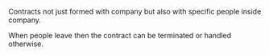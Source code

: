 Contracts not just formed with company but also with specific people inside company.

When people leave then the contract can be terminated or handled otherwise.